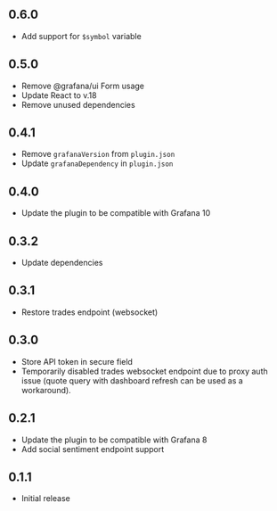 ## 0.6.0

- Add support for `$symbol` variable

## 0.5.0

- Remove @grafana/ui Form usage
- Update React to v.18
- Remove unused dependencies

## 0.4.1

- Remove `grafanaVersion` from `plugin.json`
- Update `grafanaDependency` in `plugin.json`

## 0.4.0

- Update the plugin to be compatible with Grafana 10

## 0.3.2

- Update dependencies

## 0.3.1

- Restore trades endpoint (websocket)

## 0.3.0

- Store API token in secure field
- Temporarily disabled trades websocket endpoint due to proxy auth issue (quote query with dashboard refresh can be used as a workaround).

## 0.2.1

- Update the plugin to be compatible with Grafana 8
- Add social sentiment endpoint support

## 0.1.1

- Initial release
